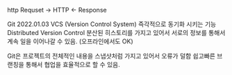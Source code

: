 http
Requset ->  HTTP <- Response

Git 2022.01.03
VCS (Version Control System)
 즉각적으로 동기화 시키는 기능 Distributed Version Control 분산된 히스토리를 가지고 있어서 서로의 정보를 통해서 계속 일을 이어나갈 수 있음. (오프라인에서도 OK)

Git은 프로젝트의 전체적인 내용을 스냅샷처럼 가지고 있어서 오류가 덜함
쉽고빠른 브랜칭을 통해서 협업을 효율적으로 할 수 있음.